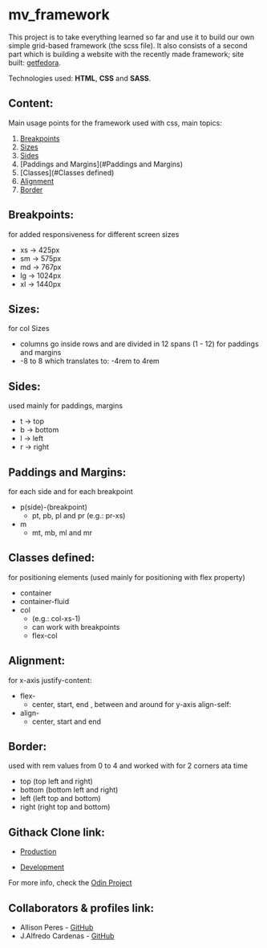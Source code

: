 # mv_framework
This project is to take everything learned so far and use it to build our own simple grid-based framework (the scss file).
It also consists of a second part which is building a website with the recently made framework; site built: [getfedora](https://getfedora.org/).

Technologies used: **HTML**, **CSS** and **SASS**.

## Content:

Main usage points for the framework used with css, main topics:
1. [Breakpoints](#Breakpoints)
2. [Sizes](##Sizes)
3. [Sides](#Sides)
4. [Paddings and Margins](#Paddings and Margins)
5. [Classes](#Classes defined)
6. [Alignment](#Alignment)
7. [Border](#Border)



## Breakpoints:
for added responsiveness for different screen sizes
- xs -> 425px
- sm -> 575px
- md -> 767px
- lg -> 1024px
- xl -> 1440px

## Sizes:
for col Sizes
- columns go inside rows and are divided in 12 spans (1 - 12)
for paddings and margins
- -8 to 8 which translates to: -4rem to 4rem

## Sides:
used mainly for paddings, margins
- t -> top
- b -> bottom
- l -> left
- r -> right

## Paddings and Margins:
for each side and for each breakpoint
  - p(side)-(breakpoint)
    - pt, pb, pl and pr (e.g.: pr-xs)
  - m
    - mt, mb, ml and mr

## Classes defined:
for positioning elements (used mainly for positioning with flex property)
- container
- container-fluid
- col
  - (e.g.: col-xs-1)
  - can work with breakpoints
  - flex-col

## Alignment:
for x-axis justify-content:
- flex-
  - center, start, end , between and around
for y-axis align-self:
- align-
  - center, start and end

## Border:
used with rem values from 0 to 4 and worked with for 2 corners ata time
- top (top left and right)
- bottom (bottom left and right)
- left (left top and bottom)
- right (right top and bottom)



## Githack Clone link:
* [Production](https://rawcdn.githack.com/NewIncome/mv_framework/b1cfb3e2ecbe3193fe6d7c0096fb541def15fcd0/index.html)

* [Development](https://raw.githack.com/NewIncome/mv_framework/feature/index.html)



For more info, check the [Odin Project](https://www.theodinproject.com/courses/html5-and-css3/lessons/design-your-own-grid-based-framework)


## Collaborators & profiles link:
- Allison Peres - [GitHub](https://github.com/alissonperes)
- J.Alfredo Cardenas - [GitHub](https://github.com/newincome)
